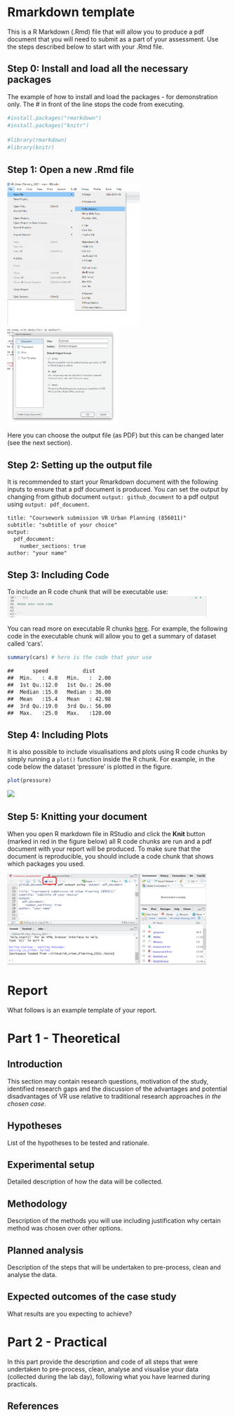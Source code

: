 Rmarkdown template
================

This is a R Markdown (.Rmd) file that will allow you to produce a pdf
document that you will need to submit as a part of your assessment. Use
the steps described below to start with your .Rmd file.

## Step 0: Install and load all the necessary packages

The example of how to install and load the packages - for demonstration
only. The \# in front of the line stops the code from executing.

``` r
#install.packages("rmarkdown")
#install.packages("knitr")

#library(rmarkdown)
#library(knitr)
```

## Step 1: Open a new .Rmd file

<img src="images/Rmd_start.png" width="60%" />
<img src="images/Rmd_start_1.png" width="50%" />

Here you can choose the output file (as PDF) but this can be changed
later (see the next section).

## Step 2: Setting up the output file

It is recommended to start your Rmarkdown document with the following
inputs to ensure that a pdf document is produced. You can set the output
by changing from github document `output: github_document` to a pdf
output using `output: pdf_document`.

    title: "Coursework submission VR Urban Planning (856011)"
    subtitle: "subtitle of your choice"
    output:
      pdf_document:
        number_sections: true
    author: "your name"

## Step 3: Including Code

To include an R code chunk that will be executable use:
<img src="images/r_chunk.PNG" width="90%" />

You can read more on executable R chunks
[here](https://www.earthdatascience.org/courses/earth-analytics/document-your-science/rmarkdown-code-chunks-comments-knitr/).
For example, the following code in the executable chunk will allow you
to get a summary of dataset called ‘cars’.

``` r
summary(cars) # here is the code that your use
```

    ##      speed           dist       
    ##  Min.   : 4.0   Min.   :  2.00  
    ##  1st Qu.:12.0   1st Qu.: 26.00  
    ##  Median :15.0   Median : 36.00  
    ##  Mean   :15.4   Mean   : 42.98  
    ##  3rd Qu.:19.0   3rd Qu.: 56.00  
    ##  Max.   :25.0   Max.   :120.00

## Step 4: Including Plots

It is also possible to include visualisations and plots using R code
chunks by simply running a `plot()` function inside the R chunk. For
example, in the code below the dataset ‘pressure’ is plotted in the
figure.

``` r
plot(pressure)
```

<img src="rmarkdown_template_files/figure-gfm/pressure-1.png" width="60%" />

## Step 5: Knitting your document

When you open R markdown file in RStudio and click the **Knit** button
(marked in red in the figure below) all R code chunks are run and a pdf
document with your report will be produced. To make sure that the
document is reproducible, you should include a code chunk that shows
which packages you used.

<img src="images/knitr.PNG" width="90%" />

# Report

What follows is an example template of your report.

# Part 1 - Theoretical

## Introduction

This section may contain research questions, motivation of the study,
identified research gaps and the discussion of the advantages and
potential disadvantages of VR use relative to traditional research
approaches *in the chosen case*.

## Hypotheses

List of the hypotheses to be tested and rationale.

## Experimental setup

Detailed description of how the data will be collected.

## Methodology

Description of the methods you will use including justification why
certain method was chosen over other options.

## Planned analysis

Description of the steps that will be undertaken to pre-process, clean
and analyse the data.

## Expected outcomes of the case study

What results are you expecting to achieve?

# Part 2 - Practical

In this part provide the description and code of all steps that were
undertaken to pre-process, clean, analyse and visualise your data
(collected during the lab day), following what you have learned during
practicals.

## References
